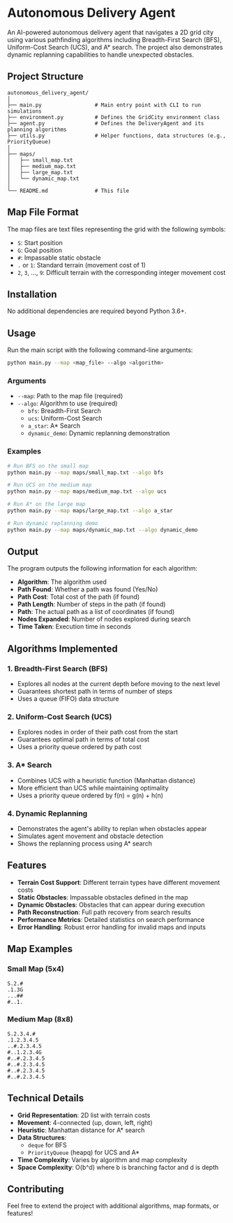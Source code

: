 # Autonomous Delivery Agent

An AI-powered autonomous delivery agent that navigates a 2D grid city using various pathfinding algorithms including Breadth-First Search (BFS), Uniform-Cost Search (UCS), and A* search. The project also demonstrates dynamic replanning capabilities to handle unexpected obstacles.

## Project Structure

```
autonomous_delivery_agent/
│
├── main.py                 # Main entry point with CLI to run simulations
├── environment.py          # Defines the GridCity environment class
├── agent.py                # Defines the DeliveryAgent and its planning algorithms
├── utils.py                # Helper functions, data structures (e.g., PriorityQueue)
│
├── maps/
│   ├── small_map.txt
│   ├── medium_map.txt
│   ├── large_map.txt
│   └── dynamic_map.txt
│
└── README.md               # This file
```

## Map File Format

The map files are text files representing the grid with the following symbols:

- `S`: Start position
- `G`: Goal position
- `#`: Impassable static obstacle
- `.` or `1`: Standard terrain (movement cost of 1)
- `2`, `3`, ..., `9`: Difficult terrain with the corresponding integer movement cost

## Installation

No additional dependencies are required beyond Python 3.6+.

## Usage

Run the main script with the following command-line arguments:

```bash
python main.py --map <map_file> --algo <algorithm>
```

### Arguments

- `--map`: Path to the map file (required)
- `--algo`: Algorithm to use (required)
  - `bfs`: Breadth-First Search
  - `ucs`: Uniform-Cost Search
  - `a_star`: A* Search
  - `dynamic_demo`: Dynamic replanning demonstration

### Examples

```bash
# Run BFS on the small map
python main.py --map maps/small_map.txt --algo bfs

# Run UCS on the medium map
python main.py --map maps/medium_map.txt --algo ucs

# Run A* on the large map
python main.py --map maps/large_map.txt --algo a_star

# Run dynamic replanning demo
python main.py --map maps/dynamic_map.txt --algo dynamic_demo
```

## Output

The program outputs the following information for each algorithm:

- **Algorithm**: The algorithm used
- **Path Found**: Whether a path was found (Yes/No)
- **Path Cost**: Total cost of the path (if found)
- **Path Length**: Number of steps in the path (if found)
- **Path**: The actual path as a list of coordinates (if found)
- **Nodes Expanded**: Number of nodes explored during search
- **Time Taken**: Execution time in seconds

## Algorithms Implemented

### 1. Breadth-First Search (BFS)
- Explores all nodes at the current depth before moving to the next level
- Guarantees shortest path in terms of number of steps
- Uses a queue (FIFO) data structure

### 2. Uniform-Cost Search (UCS)
- Explores nodes in order of their path cost from the start
- Guarantees optimal path in terms of total cost
- Uses a priority queue ordered by path cost

### 3. A* Search
- Combines UCS with a heuristic function (Manhattan distance)
- More efficient than UCS while maintaining optimality
- Uses a priority queue ordered by f(n) = g(n) + h(n)

### 4. Dynamic Replanning
- Demonstrates the agent's ability to replan when obstacles appear
- Simulates agent movement and obstacle detection
- Shows the replanning process using A* search

## Features

- **Terrain Cost Support**: Different terrain types have different movement costs
- **Static Obstacles**: Impassable obstacles defined in the map
- **Dynamic Obstacles**: Obstacles that can appear during execution
- **Path Reconstruction**: Full path recovery from search results
- **Performance Metrics**: Detailed statistics on search performance
- **Error Handling**: Robust error handling for invalid maps and inputs

## Map Examples

### Small Map (5x4)
```
S.2.#
.1.3G
...##
#..1.
```

### Medium Map (8x8)
```
S.2.3.4.#
.1.2.3.4.5
..#.2.3.4.5
#..1.2.3.4G
#..#.2.3.4.5
#..#.2.3.4.5
#..#.2.3.4.5
#..#.2.3.4.5
```

## Technical Details

- **Grid Representation**: 2D list with terrain costs
- **Movement**: 4-connected (up, down, left, right)
- **Heuristic**: Manhattan distance for A* search
- **Data Structures**: 
  - `deque` for BFS
  - `PriorityQueue` (heapq) for UCS and A*
- **Time Complexity**: Varies by algorithm and map complexity
- **Space Complexity**: O(b^d) where b is branching factor and d is depth

## Contributing

Feel free to extend the project with additional algorithms, map formats, or features!
